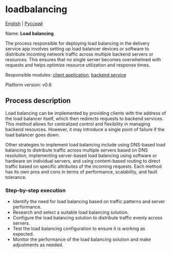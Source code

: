 # loadbalancing

[English](loadbalancing.md) | [Русский](loadbalancing.ru.md)

Name: **Load balancing**.

The process responsible for deploying load balancing in the delivery service app involves setting up load balancer devices or software to distribute incoming network traffic across multiple backend servers or resources. This ensures that no single server becomes overwhelmed with requests and helps optimize resource utilization and response times.

Responsible modules: [client application](../../frontend/adminclient.md), [backend service](../../backend/adminbackend.md)

Platform version: v0.6

## Process description

Load balancing can be implemented by providing clients with the address of the load balancer itself, which then redirects requests to backend services. This method allows for centralized control and flexibility in managing backend resources. However, it may introduce a single point of failure if the load balancer goes down.

Other strategies to implement load balancing include using DNS-based load balancing to distribute traffic across multiple servers based on DNS resolution, implementing server-based load balancing using software or hardware on individual servers, and using content-based routing to direct traffic based on specific attributes of the incoming requests. Each method has its own pros and cons in terms of performance, scalability, and fault tolerance.

### Step-by-step execution

- Identify the need for load balancing based on traffic patterns and server performance.
- Research and select a suitable load balancing solution.
- Configure the load balancing solution to distribute traffic evenly across servers.
- Test the load balancing configuration to ensure it is working as expected.
- Monitor the performance of the load balancing solution and make adjustments as needed.
